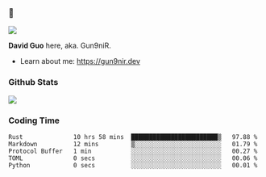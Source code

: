 ### 👋

![](https://komarev.com/ghpvc/?username=Gun9niR&label=Total+Views)

**David Guo** here, aka. Gun9niR.

- Learn about me: https://gun9nir.dev

### Github Stats

<img src="https://github-readme-stats.vercel.app/api?username=Gun9niR&count_private=true&show_icons=true&theme=vue-dark&hide_title=true">

### Coding Time

<!--START_SECTION:waka-->

```text
Rust              10 hrs 58 mins  ████████████████████████▒   97.88 %
Markdown          12 mins         ▒░░░░░░░░░░░░░░░░░░░░░░░░   01.79 %
Protocol Buffer   1 min           ░░░░░░░░░░░░░░░░░░░░░░░░░   00.27 %
TOML              0 secs          ░░░░░░░░░░░░░░░░░░░░░░░░░   00.06 %
Python            0 secs          ░░░░░░░░░░░░░░░░░░░░░░░░░   00.01 %
```

<!--END_SECTION:waka-->
